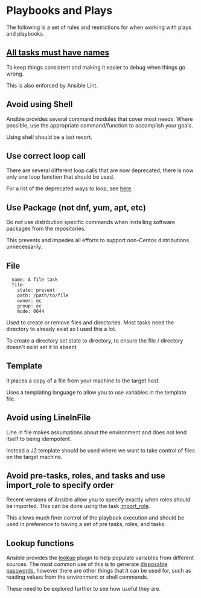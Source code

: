 # Playbooks and Plays

The following is a set of rules and restrictions for when working with plays and playbooks.

## [All tasks must have names](https://docs.ansible.com/ansible/latest/user_guide/playbooks_best_practices.html#always-name-tasks)

To keep things consistent and making it easier to debug when things go wrong.

This is also enforced by Ansible Lint.

## Avoid using Shell

Ansible provides several command modules that cover most needs. Where possible, use the appropriate command/function
to accomplish your goals.

Using shell should be a last resort.

## Use correct loop call

There are several different loop calls that are now deprecated, there is now only one loop function that should
be used.

For a list of the deprecated ways to loop, see
[here](https://docs.ansible.com/ansible/latest/user_guide/playbooks_loops.html#migrating-from-with-x-to-loop).

## Use Package (not dnf, yum, apt,  etc)

Do not use distribution specific commands when installing software packages from the repositories.

This prevents and impedes all efforts to support non-Centos distributions unnecessarily.

## File

```
  name: A file task
  file:
    state: present
    path: /path/to/file
    owner: ec
    group: ec
    mode: 0644
```

Used to create or remove files and directories. Most tasks need the directory to already exist so I used this a lot.

To create a directory set state to directory, to ensure the file / directory doesn't exist set it to absent

## Template

It places a copy of a file from your machine to the target host.

Uses a templating language to allow you to use variables in the template file.

## Avoid using LineInFile

Line in file makes assumptions about the environment and does not lend itself to being idempotent.

Instead a J2 template should be used where we want to take control of files on the target machine.

## Avoid pre-tasks, roles, and tasks and  use import_role to specify order

Recent versions of Ansible allow you to specify exactly when roles should be imported.
This can be done using the task [import_role](https://docs.ansible.com/ansible/latest/modules/import_role_module.html).

This allows much finer control of the playbook execution and should be used in preference to having a set of pre
tasks, roles, and tasks.

## Lookup functions

Ansible provides the [lookup](https://docs.ansible.com/ansible/latest/plugins/lookup.html) plugin to help populate 
variables from different sources. The most common use of this is to generate [disposable passwords](./Vault.md), however
there are other things that it can be used for, such as reading values from the environment or shell commands.

These need to be explored further to see how useful they are.
